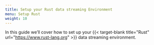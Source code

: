 ```yaml
---
title: Setup your Rust data streaming Environment
menu: Setup Rust
weight: 10
---
```


In this guide we’ll cover how to set up your {{< target-blank title="Rust" url="https://www.rust-lang.org" >}} data streaming environment.

